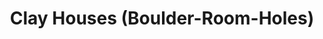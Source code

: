 ---
title: Clay Houses (Boulder-Room-Holes)
layout: entry
presentation: side-by-side
object: 
    - id: 2008-163
order: 420
menu: false
---